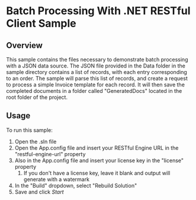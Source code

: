 # Batch Processing With .NET RESTful Client Sample

## Overview
This sample contains the files necessary to demonstrate batch processing with a JSON data source. The JSON file provided in the Data folder in the sample directory contains a list of records, with each entry corresponding to an order. The sample will parse this list of records, and create a request to process a simple Invoice template for each record. It will then save the completed documents in a folder called "GeneratedDocs" located in the root folder of the project.

## Usage
To run this sample:

1. Open the .sln file
2. Open the App.config file and insert your RESTful Engine URL in the "restful-engine-url" property
3. Also in the App.config file and insert your license key in the "license" property
    1. If you don't have a license key, leave it blank and output will generate with a watermark
4. In the "Build" dropdown, select "Rebuild Solution"
5. Save and click *Start*
